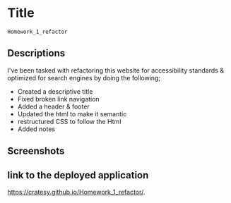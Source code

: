 # Title

    Homework_1_refactor

## Descriptions

I've been tasked with refactoring this website for accessibility standards & optimized for search engines by doing the following;

- Created a descriptive title
- Fixed broken link navigation
- Added a header & footer
- Updated the html to make it semantic
- restructured CSS to follow the Html
- Added notes

## Screenshots

## link to the deployed application

https://cratesy.github.io/Homework_1_refactor/.
